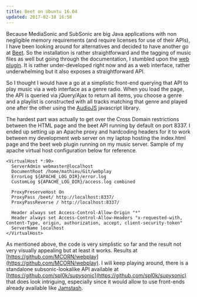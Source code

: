 ```yaml
---
title: Beet on Ubuntu 16.04
updated: 2017-02-18 16:58
---
```


Because MediaSonic and SubSonic are big Java applications with non negligible memory requirements (and require licenses for use of their APIs), I have been looking around for alternatives and decided to have another go at [Beet](http://beets.io/). So the installation is rather straightforward and the tagging of music files as well but going through the documentation, I stumbled upon the [web plugin](http://beets.readthedocs.io/en/v1.3.17/plugins/web.html). It is rather under-developed right now and as a web interface, rather underwhelming but it also exposes a straightforward API.

So I thought I would have a go at a simplistic front-end querying that API to play music via a web interface as a genre radio. When you load the page, the API is queried via jQuery/Ajax to return all items, you choose a genre and a playlist is constructed with all tracks matching that genre and played one after the other using the [AudioJS](https://kolber.github.io/audiojs/) javascript library.

The hardest part was actually to get over the Cross Domain restrictions between the HTML page and the beet API running by default on port 8337. I ended up setting up an Apache proxy and hardcoding headers for it to work between my development web server on my laptop hosting the index.html page and the beet web plugin running on my music server. Sample of my apache virtual host configuration below for reference.

```
<VirtualHost *:90>
  ServerAdmin webmaster@localhost
  DocumentRoot /home/mathieu/Git/webplay
  ErrorLog ${APACHE_LOG_DIR}/error.log
  CustomLog ${APACHE_LOG_DIR}/access.log combined

  ProxyPreserveHost On
  ProxyPass /beet/ http://localhost:8337/
  ProxyPassReverse / http://localhost:8337/

  Header always set Access-Control-Allow-Origin "*"
  Header always set Access-Control-Allow-Headers "x-requested-with, Content-Type, origin, authorization, accept, client-security-token"
  ServerName localhost
</VirtualHost>
```
As mentioned above, the code is very simplistic so far and the result not very visually appealing but at least it works. Results at [https://github.com/MCORN/webplay](https://github.com/MCORN/webplay). I will keep playing around, there is a standalone subsonic-lookalike API available at [https://github.com/spl0k/supysonic](https://github.com/spl0k/supysonic) that does look intriguing, especially since it would allow to use front-ends already available like [Jamstash](http://jamstash.com/).